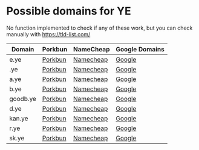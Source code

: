 # Possible domains for YE

No function implemented to check if any of these work, but you can check manually with https://tld-list.com/

| Domain | Porkbun | NameCheap | Google Domains |
|---|---|---|---|
| e.ye | [Porkbun](https://porkbun.com/checkout/search?prb=e814663da1&tlds=&idnLanguage=&search=search&q=e.ye) | [Namecheap](https://www.namecheap.com/domains/registration/results/?domain=e.ye) | [Google](https://domains.google.com/registrar/search?searchTerm=e.ye) |
| .ye | [Porkbun](https://porkbun.com/checkout/search?prb=e814663da1&tlds=&idnLanguage=&search=search&q=.ye) | [Namecheap](https://www.namecheap.com/domains/registration/results/?domain=.ye) | [Google](https://domains.google.com/registrar/search?searchTerm=.ye) |
| a.ye | [Porkbun](https://porkbun.com/checkout/search?prb=e814663da1&tlds=&idnLanguage=&search=search&q=a.ye) | [Namecheap](https://www.namecheap.com/domains/registration/results/?domain=a.ye) | [Google](https://domains.google.com/registrar/search?searchTerm=a.ye) |
| b.ye | [Porkbun](https://porkbun.com/checkout/search?prb=e814663da1&tlds=&idnLanguage=&search=search&q=b.ye) | [Namecheap](https://www.namecheap.com/domains/registration/results/?domain=b.ye) | [Google](https://domains.google.com/registrar/search?searchTerm=b.ye) |
| goodb.ye | [Porkbun](https://porkbun.com/checkout/search?prb=e814663da1&tlds=&idnLanguage=&search=search&q=goodb.ye) | [Namecheap](https://www.namecheap.com/domains/registration/results/?domain=goodb.ye) | [Google](https://domains.google.com/registrar/search?searchTerm=goodb.ye) |
| d.ye | [Porkbun](https://porkbun.com/checkout/search?prb=e814663da1&tlds=&idnLanguage=&search=search&q=d.ye) | [Namecheap](https://www.namecheap.com/domains/registration/results/?domain=d.ye) | [Google](https://domains.google.com/registrar/search?searchTerm=d.ye) |
| kan.ye | [Porkbun](https://porkbun.com/checkout/search?prb=e814663da1&tlds=&idnLanguage=&search=search&q=kan.ye) | [Namecheap](https://www.namecheap.com/domains/registration/results/?domain=kan.ye) | [Google](https://domains.google.com/registrar/search?searchTerm=kan.ye) |
| r.ye | [Porkbun](https://porkbun.com/checkout/search?prb=e814663da1&tlds=&idnLanguage=&search=search&q=r.ye) | [Namecheap](https://www.namecheap.com/domains/registration/results/?domain=r.ye) | [Google](https://domains.google.com/registrar/search?searchTerm=r.ye) |
| sk.ye | [Porkbun](https://porkbun.com/checkout/search?prb=e814663da1&tlds=&idnLanguage=&search=search&q=sk.ye) | [Namecheap](https://www.namecheap.com/domains/registration/results/?domain=sk.ye) | [Google](https://domains.google.com/registrar/search?searchTerm=sk.ye) |

